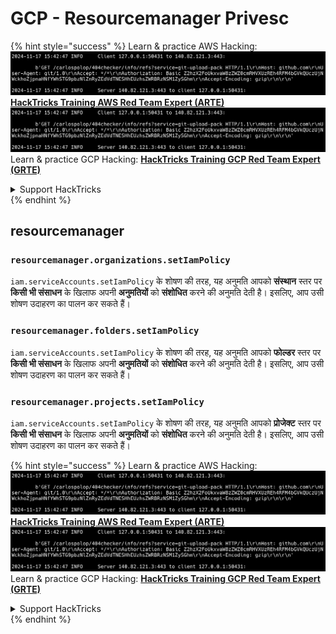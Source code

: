 # GCP - Resourcemanager Privesc

{% hint style="success" %}
Learn & practice AWS Hacking:<img src="../../../.gitbook/assets/image (1).png" alt="" data-size="line">[**HackTricks Training AWS Red Team Expert (ARTE)**](https://training.hacktricks.xyz/courses/arte)<img src="../../../.gitbook/assets/image (1).png" alt="" data-size="line">\
Learn & practice GCP Hacking: <img src="../../../.gitbook/assets/image (2).png" alt="" data-size="line">[**HackTricks Training GCP Red Team Expert (GRTE)**<img src="../../../.gitbook/assets/image (2).png" alt="" data-size="line">](https://training.hacktricks.xyz/courses/grte)

<details>

<summary>Support HackTricks</summary>

* Check the [**subscription plans**](https://github.com/sponsors/carlospolop)!
* **Join the** 💬 [**Discord group**](https://discord.gg/hRep4RUj7f) or the [**telegram group**](https://t.me/peass) or **follow** us on **Twitter** 🐦 [**@hacktricks\_live**](https://twitter.com/hacktricks\_live)**.**
* **Share hacking tricks by submitting PRs to the** [**HackTricks**](https://github.com/carlospolop/hacktricks) and [**HackTricks Cloud**](https://github.com/carlospolop/hacktricks-cloud) github repos.

</details>
{% endhint %}

## resourcemanager

### `resourcemanager.organizations.setIamPolicy`

`iam.serviceAccounts.setIamPolicy` के शोषण की तरह, यह अनुमति आपको **संस्थान** स्तर पर **किसी भी संसाधन** के खिलाफ अपनी **अनुमतियों** को **संशोधित** करने की अनुमति देती है। इसलिए, आप उसी शोषण उदाहरण का पालन कर सकते हैं।

### `resourcemanager.folders.setIamPolicy`

`iam.serviceAccounts.setIamPolicy` के शोषण की तरह, यह अनुमति आपको **फोल्डर** स्तर पर **किसी भी संसाधन** के खिलाफ अपनी **अनुमतियों** को **संशोधित** करने की अनुमति देती है। इसलिए, आप उसी शोषण उदाहरण का पालन कर सकते हैं।

### `resourcemanager.projects.setIamPolicy`

`iam.serviceAccounts.setIamPolicy` के शोषण की तरह, यह अनुमति आपको **प्रोजेक्ट** स्तर पर **किसी भी संसाधन** के खिलाफ अपनी **अनुमतियों** को **संशोधित** करने की अनुमति देती है। इसलिए, आप उसी शोषण उदाहरण का पालन कर सकते हैं।

{% hint style="success" %}
Learn & practice AWS Hacking:<img src="../../../.gitbook/assets/image (1).png" alt="" data-size="line">[**HackTricks Training AWS Red Team Expert (ARTE)**](https://training.hacktricks.xyz/courses/arte)<img src="../../../.gitbook/assets/image (1).png" alt="" data-size="line">\
Learn & practice GCP Hacking: <img src="../../../.gitbook/assets/image (2).png" alt="" data-size="line">[**HackTricks Training GCP Red Team Expert (GRTE)**<img src="../../../.gitbook/assets/image (2).png" alt="" data-size="line">](https://training.hacktricks.xyz/courses/grte)

<details>

<summary>Support HackTricks</summary>

* Check the [**subscription plans**](https://github.com/sponsors/carlospolop)!
* **Join the** 💬 [**Discord group**](https://discord.gg/hRep4RUj7f) or the [**telegram group**](https://t.me/peass) or **follow** us on **Twitter** 🐦 [**@hacktricks\_live**](https://twitter.com/hacktricks\_live)**.**
* **Share hacking tricks by submitting PRs to the** [**HackTricks**](https://github.com/carlospolop/hacktricks) and [**HackTricks Cloud**](https://github.com/carlospolop/hacktricks-cloud) github repos.

</details>
{% endhint %}
